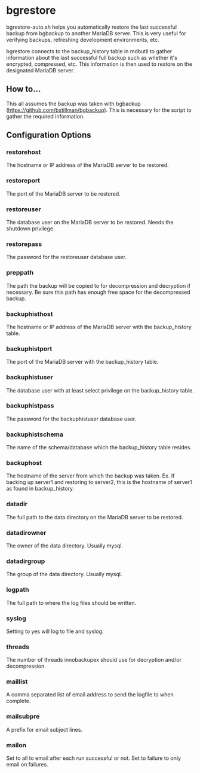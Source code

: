 # bgrestore

bgrestore-auto.sh helps you automatically restore the last successful backup from bgbackup to another MariaDB server. This is very useful for verifying backups, refreshing development environments, etc. 

bgrestore connects to the backup_history table in mdbutil to gather information about the last successful full backup such as whether it's encrypted, compressed, etc. This information is then used to restore on the designated MariaDB server. 

## How to...

This all assumes the backup was taken with bgbackup (https://github.com/bstillman/bgbackup). This is necessary for the script to gather the required information. 


## Configuration Options

### restorehost

The hostname or IP address of the MariaDB server to be restored. 

### restoreport

The port of the MariaDB server to be restored. 

### restoreuser

The database user on the MariaDB server to be restored. Needs the shutdown privilege.

### restorepass

The password for the restoreuser database user. 

### preppath

The path the backup will be copied to for decompression and decryption if necessary. Be sure this path has enough free space for the decompressed backup. 

### backuphisthost

The hostname or IP address of the MariaDB server with the backup_history table. 

### backuphistport

The port of the MariaDB server with the backup_history table. 

### backuphistuser

The database user with at least select privilege on the backup_history table. 

### backuphistpass

The password for the backuphistuser database user. 

### backuphistschema

The name of the schema/database which the backup_history table resides. 

### backuphost

The hostname of the server from which the backup was taken. Ex. If backing up server1 and restoring to server2, this is the hostname of server1 as found in backup_history. 

### datadir

The full path to the data directory on the MariaDB server to be restored. 

### datadirowner

The owner of the data directory. Usually mysql. 

### datadirgroup

The group of the data directory. Usually mysql. 

### logpath

The full path to where the log files should be written. 

### syslog

Setting to yes will log to file and syslog.

### threads

The number of threads innobackupex should use for decryption and/or decompression. 

### maillist

A comma separated list of email address to send the logfile to when complete. 

### mailsubpre

A prefix for email subject lines. 

### mailon

Set to all to email after each run successful or not. Set to failure to only email on failures. 

